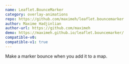 ```yaml
---
name: Leaflet.BounceMarker
category: overlay-animations
repo: https://github.com/maximeh/leaflet.bouncemarker
author: Maxime Hadjinlian
author-url: https://github.com/maximeh
demo: https://maximeh.github.io/leaflet.bouncemarker/
compatible-v0:
compatible-v1: true
---
```


Make a marker bounce when you add it to a map.
